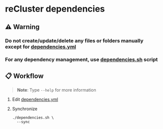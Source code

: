 # reCluster dependencies

## :warning: Warning

### Do not create/update/delete any files or folders manually except for [dependencies.yml](./dependencies.yml)

### For any dependency management, use [dependencies.sh](./dependencies.sh) script

## :clipboard: Workflow

> **Note**: Type `--help` for more information

1. Edit [dependencies.yml](./dependencies.yml)

2. Synchronize

   ```console
   ./dependencies.sh \
     --sync
   ```
